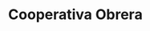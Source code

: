---
title: "Cooperativa Obrera"
url: /comodoro-rivadavia/cooperativa-obrera-4/
shop: supermercado
---